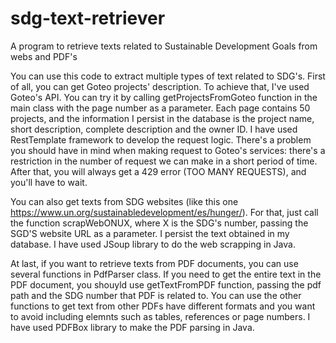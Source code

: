 # sdg-text-retriever
A program to retrieve texts related to Sustainable Development Goals from webs and PDF's

You can use this code to extract multiple types of text related to SDG's. First of all, you can get Goteo projects' description. To achieve that, I've used Goteo's API. You can try it by calling getProjectsFromGoteo function in the main class with the page number as a parameter. Each page contains 50 projects, and the information I persist in the database is the project name, short description, complete description and the owner ID. I have used RestTemplate framework to develop the request logic. There's a problem you should have in mind when making request to Goteo's services: there's a restriction in the number of request we can make in a short period of time. After that, you will always get a 429 error (TOO MANY REQUESTS), and you'll have to wait. 

You can also get texts from SDG websites (like this one https://www.un.org/sustainabledevelopment/es/hunger/). For that, just call the function scrapWebONUX, where X is the SDG's number, passing the SGD'S website URL as a parameter. I persist the text obtained in my database. I have used JSoup library to do the web scrapping in Java.

At last, if you want to retrieve texts from PDF documents, you can use several functions in PdfParser class. If you need to get the entire text in the PDF document, you shouyld use getTextFromPDF function, passing the pdf path and the SDG number that PDF is related to. You can use the other functions to get text from other PDFs have different formats and you want to avoid including elemnts such as tables, references or page numbers. I have used PDFBox library to make the PDF parsing in Java.
